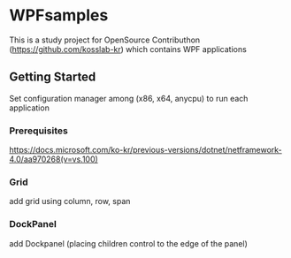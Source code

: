 # WPFsamples

This is a study project for OpenSource Contributhon (https://github.com/kosslab-kr) which contains WPF applications

## Getting Started

Set configuration manager among (x86, x64, anycpu) to run each application

### Prerequisites

https://docs.microsoft.com/ko-kr/previous-versions/dotnet/netframework-4.0/aa970268(v=vs.100)

### Grid

add grid using column, row, span

### DockPanel

add Dockpanel (placing children control to the edge of the panel)
